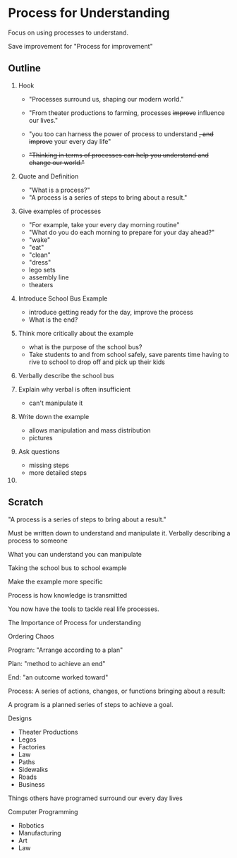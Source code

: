 # Process for Understanding

Focus on using processes to understand.

Save improvement for "Process for improvement"

## Outline

1. Hook
    - "Processes surround us, shaping our modern world."
    - "From theater productions to farming, processes ~~improve~~ influence our lives."
    - "you too can harness the power of process to understand ~~, and improve~~ your every day life"

    - ~~"Thinking in terms of processes can help you understand and change our world."~~

1. Quote and Definition
    - "What is a process?"
    - "A process is a series of steps to bring about a result."

1. Give examples of processes
    - "For example, take your every day morning routine"
    - "What do you do each morning to prepare for your day ahead?"
    - "wake"
    - "eat"
    - "clean"
    - "dress"
    - lego sets
    - assembly line
    - theaters



1. Introduce School Bus Example
    - introduce getting ready for the day, improve the process
    - What is the end?

1. Think more critically about the example
    - what is the purpose of the school bus?
    - Take students to and from school safely, save parents time having to rive to school to drop off and pick up their kids

1. Verbally describe the school bus

1. Explain why verbal is often insufficient
    - can't manipulate it

1. Write down the example
    - allows manipulation and mass distribution
    - pictures

1. Ask questions
    - missing steps
    - more detailed steps

1. 


## Scratch

"A process is a series of steps to bring about a result."


Must be written down to understand and manipulate it.
Verbally describing a process to someone 


What you can understand you can manipulate

Taking the school bus to school example


Make the example more specific


Process is how knowledge is transmitted


You now have the tools to tackle real life processes.


The Importance of Process for understanding

Ordering Chaos

Program: "Arrange according to a plan"

Plan: "method to achieve an end"

End: "an outcome worked toward"

Process: A series of actions, changes, or functions bringing about a result:

A program is a planned series of steps to achieve a goal.

Designs

- Theater Productions
- Legos
- Factories
- Law
- Paths
- Sidewalks
- Roads
- Business

Things others have programed surround our every day lives

Computer Programming

- Robotics
- Manufacturing
- Art
- Law






